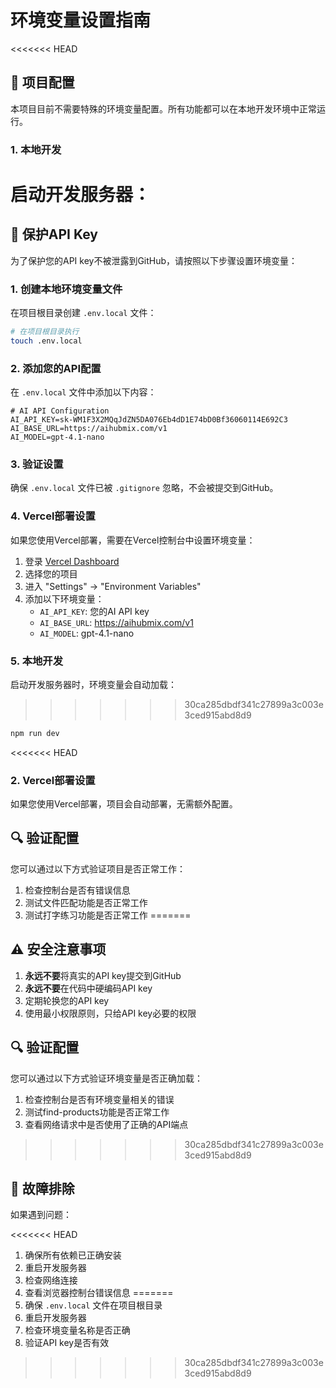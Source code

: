 # 环境变量设置指南

<<<<<<< HEAD
## 🔐 项目配置

本项目目前不需要特殊的环境变量配置。所有功能都可以在本地开发环境中正常运行。

### 1. 本地开发

启动开发服务器：
=======
## 🔐 保护API Key

为了保护您的API key不被泄露到GitHub，请按照以下步骤设置环境变量：

### 1. 创建本地环境变量文件

在项目根目录创建 `.env.local` 文件：

```bash
# 在项目根目录执行
touch .env.local
```

### 2. 添加您的API配置

在 `.env.local` 文件中添加以下内容：

```env
# AI API Configuration
AI_API_KEY=sk-WM1F3X2MQqJdZN5DA076Eb4dD1E74bD0Bf36060114E692C3
AI_BASE_URL=https://aihubmix.com/v1
AI_MODEL=gpt-4.1-nano
```

### 3. 验证设置

确保 `.env.local` 文件已被 `.gitignore` 忽略，不会被提交到GitHub。

### 4. Vercel部署设置

如果您使用Vercel部署，需要在Vercel控制台中设置环境变量：

1. 登录 [Vercel Dashboard](https://vercel.com/dashboard)
2. 选择您的项目
3. 进入 "Settings" → "Environment Variables"
4. 添加以下环境变量：
   - `AI_API_KEY`: 您的AI API key
   - `AI_BASE_URL`: https://aihubmix.com/v1
   - `AI_MODEL`: gpt-4.1-nano

### 5. 本地开发

启动开发服务器时，环境变量会自动加载：
>>>>>>> 30ca285dbdf341c27899a3c003e3ced915abd8d9

```bash
npm run dev
```

<<<<<<< HEAD
### 2. Vercel部署设置

如果您使用Vercel部署，项目会自动部署，无需额外配置。

## 🔍 验证配置

您可以通过以下方式验证项目是否正常工作：

1. 检查控制台是否有错误信息
2. 测试文件匹配功能是否正常工作
3. 测试打字练习功能是否正常工作
=======
## ⚠️ 安全注意事项

1. **永远不要**将真实的API key提交到GitHub
2. **永远不要**在代码中硬编码API key
3. 定期轮换您的API key
4. 使用最小权限原则，只给API key必要的权限

## 🔍 验证配置

您可以通过以下方式验证环境变量是否正确加载：

1. 检查控制台是否有环境变量相关的错误
2. 测试find-products功能是否正常工作
3. 查看网络请求中是否使用了正确的API端点
>>>>>>> 30ca285dbdf341c27899a3c003e3ced915abd8d9

## 📝 故障排除

如果遇到问题：

<<<<<<< HEAD
1. 确保所有依赖已正确安装
2. 重启开发服务器
3. 检查网络连接
4. 查看浏览器控制台错误信息 
=======
1. 确保 `.env.local` 文件在项目根目录
2. 重启开发服务器
3. 检查环境变量名称是否正确
4. 验证API key是否有效 
>>>>>>> 30ca285dbdf341c27899a3c003e3ced915abd8d9

